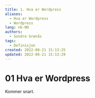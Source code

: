 ```yaml
---
title: 1. Hva er Wordpress
aliases: 
  - Hva er Wordpress
  - Wordpress
lang: nb-NO
authors:
  - Sondre Grønås
tags:
  - Definisjon
created: 2022-08-21 15:13:25
updated: 2022-08-21 15:13:29
---
```

# 01 Hva er Wordpress
Kommer snart.